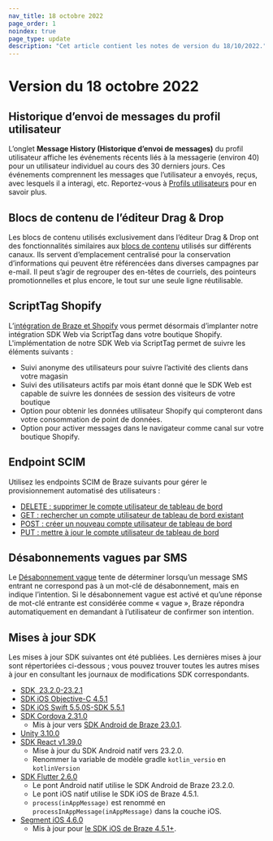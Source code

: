 ```yaml
---
nav_title: 18 octobre 2022
page_order: 1
noindex: true
page_type: update
description: "Cet article contient les notes de version du 18/10/2022."
---
```


# Version du 18 octobre 2022

## Historique d’envoi de messages du profil utilisateur

L’onglet **Message History (Historique d’envoi de messages)** du profil utilisateur affiche les événements récents liés à la messagerie (environ 40) pour un utilisateur individuel au cours des 30 derniers jours. Ces événements comprennent les messages que l’utilisateur a envoyés, reçus, avec lesquels il a interagi, etc. Reportez-vous à [Profils utilisateurs]({{site.baseurl}}/user_guide/engagement_tools/segments/user_profiles/#messaging-history-tab) pour en savoir plus. 

## Blocs de contenu de l’éditeur Drag & Drop

Les blocs de contenu utilisés exclusivement dans l’éditeur Drag & Drop ont des fonctionnalités similaires aux [blocs de contenu]({{site.baseurl}}/user_guide/engagement_tools/templates_and_media/content_blocks/) utilisés sur différents canaux. Ils servent d’emplacement centralisé pour la conservation d’informations qui peuvent être référencées dans diverses campagnes par e-mail. Il peut s’agir de regrouper des en-têtes de courriels, des pointeurs promotionnelles et plus encore, le tout sur une seule ligne réutilisable.

## ScriptTag Shopify

L’[intégration de Braze et Shopify]({{site.baseurl}}/partners/message_orchestration/channel_extensions/ecommerce/shopify) vous permet désormais d’implanter notre intégration SDK Web via ScriptTag dans votre boutique Shopify. L'implémentation de notre SDK Web via ScriptTag permet de suivre les éléments suivants :
- Suivi anonyme des utilisateurs pour suivre l’activité des clients dans votre magasin
- Suivi des utilisateurs actifs par mois étant donné que le SDK Web est capable de suivre les données de session des visiteurs de votre boutique
- Option pour obtenir les données utilisateur Shopify qui compteront dans votre consommation de point de données.
- Option pour activer messages dans le navigateur comme canal sur votre boutique Shopify.

## Endpoint SCIM

Utilisez les endpoints SCIM de Braze suivants pour gérer le provisionnement automatisé des utilisateurs :
- [DELETE : supprimer le compte utilisateur de tableau de bord]({{site.baseurl}}/api/endpoints/scim/delete_existing_dashboard_user/)
- [GET : rechercher un compte utilisateur de tableau de bord existant]({{site.baseurl}}/api/endpoints/scim/get_see_user_account_information/)
- [POST : créer un nouveau compte utilisateur de tableau de bord]({{site.baseurl}}/api/endpoints/scim/post_create_user_account/)
- [PUT : mettre à jour le compte utilisateur de tableau de bord]({{site.baseurl}}/api/endpoints/scim/put_update_existing_user_account/)

## Désabonnements vagues par SMS

Le [Désabonnement vague]({{site.baseurl}}/user_guide/message_building_by_channel/sms/keywords/fuzzy_opt_out#fuzzy-opt-out) tente de déterminer lorsqu’un message SMS entrant ne correspond pas à un mot-clé de désabonnement, mais en indique l’intention. Si le désabonnement vague est activé et qu’une réponse de mot-clé entrante est considérée comme « vague », Braze répondra automatiquement en demandant à l’utilisateur de confirmer son intention.

## Mises à jour SDK

Les mises à jour SDK suivantes ont été publiées. Les dernières mises à jour sont répertoriées ci-dessous ; vous pouvez trouver toutes les autres mises à jour en consultant les journaux de modifications SDK correspondants.

- [SDK  23.2.0-23.2.1](https://github.com/Appboy/appboy-android-sdk/blob/master/CHANGELOG.md#2321)
- [SDK iOS Objective-C 4.5.1](https://github.com/Appboy/appboy-ios-sdk/blob/master/CHANGELOG.md#451)
- [SDK iOS Swift 5.5.0S-SDK 5.5.1](https://github.com/braze-inc/braze-swift-sdk/blob/main/CHANGELOG.md#550)
- [SDK Cordova 2.31.0](https://github.com/Appboy/appboy-cordova-sdk/blob/master/CHANGELOG.md#2310)
  - Mis à jour vers [SDK Android de Braze 23.0.1](https://github.com/Appboy/appboy-android-sdk/releases/tag/v23.0.1).
- [Unity 3.10.0](https://github.com/Appboy/appboy-unity-sdk/blob/master/CHANGELOG.md#3100)
- [SDK React v1.39.0](https://github.com/Appboy/appboy-react-sdk/blob/master/CHANGELOG.md#1400)
  - Mise à jour du SDK Android natif vers 23.2.0.
  - Renommer la variable de modèle gradle `kotlin_versio` en `kotlinVersion`
- [SDK Flutter 2.6.0](https://pub.dev/packages/braze_plugin/changelog#260)
  - Le pont Android natif utilise le SDK Android de Braze 23.2.0.
  - Le pont iOS natif utilise le SDK iOS de Braze 4.5.1.
  - `process(inAppMessage)` est renommé en `processInAppMessage(inAppMessage)` dans la couche iOS.
- [Segment iOS 4.6.0](https://github.com/Appboy/appboy-segment-ios/blob/master/CHANGELOG.md#460)
  - Mis à jour pour [le SDK iOS de Braze 4.5.1+](https://github.com/Appboy/appboy-ios-sdk/blob/master/CHANGELOG.md#451).
